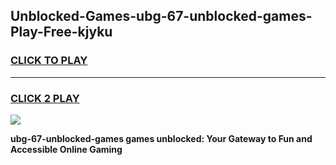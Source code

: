 
## Unblocked-Games-ubg-67-unblocked-games-Play-Free-kjyku
<h3>
<a href="https://premium76.site?title=ubg-67-unblocked-games&ref=10A">CLICK TO PLAY</a></h3>
<hr>

<h3>
<a href="https://premium76.site?title=ubg-67-unblocked-games&ref=10A">CLICK 2 PLAY</a>
  
</h3>

<a href="https://premium76.site?title=ubg-67-unblocked-games&ref=10A"><img src="https://clearcache.store/games.png"></a>


**ubg-67-unblocked-games games unblocked: Your Gateway to Fun and Accessible Online Gaming**
